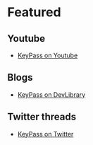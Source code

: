 # Featured

## Youtube
- [KeyPass on Youtube](https://www.youtube.com/results?search_query=KeyPass)

## Blogs
- [KeyPass on DevLibrary](https://devlibrary.withgoogle.com/products/android/repos/yogeshpaliyal-KeyPass)

## Twitter threads
- [KeyPass on Twitter](https://twitter.com/search?q=KeyPass)
